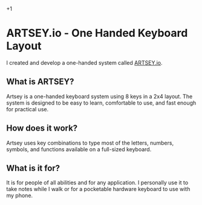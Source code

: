 +1

# ARTSEY.io - One Handed Keyboard Layout

I created and develop a one-handed system called [ARTSEY.io](http://artsey.io).

## What is ARTSEY?

Artsey is a one-handed keyboard system using 8 keys in a 2x4 layout. The system is designed to be easy to learn, comfortable to use, and fast enough for practical use.

## How does it work?

Artsey uses key combinations to type most of the letters, numbers, symbols, and functions available on a full-sized keyboard.

## What is it for?

It is for people of all abilities and for any application. I personally use it to take notes while I walk or for a pocketable hardware keyboard to use with my phone. 